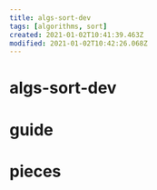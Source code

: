 ```yaml
---
title: algs-sort-dev
tags: [algorithms, sort]
created: 2021-01-02T10:41:39.463Z
modified: 2021-01-02T10:42:26.068Z
---
```


# algs-sort-dev

# guide

# pieces
